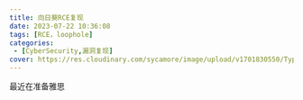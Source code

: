 ```yaml
---
title: 向日葵RCE复现
date: 2023-07-22 10:36:08
tags: [RCE，loophole]
categories: 
 - [CyberSecurity,漏洞复现]
cover: https://res.cloudinary.com/sycamore/image/upload/v1701830550/Typera/2023/12/f0323d63550ff7176d27f4b1eb4c92cc.png
---
```


最近在准备雅思
